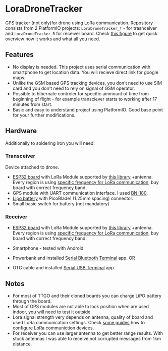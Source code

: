 # LoraDroneTracker
GPS tracker (not only)for drone using LoRa communication. 
Repository consists from 2 PlatformIO projects: `LoraDroneTracker_T` - for trasnceiver and `LoraDroneTracker_R` for receiver board.
Check [this figure](https://github.com/MatejBosansky/LoraDroneTracker/tree/master/Docs/LoraDroneTracker_vis.png) to get quick overview how it works and what all you need.


## Features
- No display is needed. This project uses serial communication with smartphone to get location data. You will recieve direct link for google maps.
- Unlike the GSM based GPS tracking devices, you don't need to use SIM card and you don't need to rely on signal of GSM operator.
- Possible to hibernate controler for specific ammount of time from beginning of flight - for example transciever starts to working after 17 minutes from start. 
- Basic and easy to understand project using PlatformIO. Good base point for your further modifications.

## Hardware
Additionally to soldering iron you will need:

### Transceiver
Device attached to drone.
- [ESP32 board](http://s.click.aliexpress.com/e/QBwIOJm) with LoRa Module supported by [this library](https://github.com/sandeepmistry/arduino-LoRa) +antenna. Every region is using [specific frequency for LoRa communication](http://www.3glteinfo.com/lora/lorawan-frequency-bands/), buy board with correct frequency band.
- GPS module with UART communication interface. I used [BN-180](http://s.click.aliexpress.com/e/bRQyfqUo).
- [Lipo battery](https://www.aliexpress.com/item/32853990762.html) with PicoBlade1 (1.25mm spacing) connector.
- Small basic switch for battery (not mandatory)

### Receiver
- [ESP32 board](http://s.click.aliexpress.com/e/QBwIOJm) with LoRa Module supported by [this library](https://github.com/sandeepmistry/arduino-LoRa) +antenna. Every region is using [specific frequency for LoRa communication](http://www.3glteinfo.com/lora/lorawan-frequency-bands/), buy board with correct frequency band.
- Smartphone - tested with Android

- Powerbank and installed [Serial Bluetooth Terminal](https://play.google.com/store/apps/details?id=de.kai_morich.serial_bluetooth_terminal&hl=en) app.
OR
- OTG cable and installed [Serial USB Terminal](https://play.google.com/store/apps/details?id=de.kai_morich.serial_usb_terminal&hl=en) app.

## Notes
- For most of TTGO and their cloned boards you can charge LiPO battery through the board.
- Most of GPS modules are not able to lock position when are used indoor, you will need to test it outside.
- Lora signal strength very depends on antenna, quality of board and used LoRa communication settings. Check [some guides](https://medium.com/home-wireless/testing-lora-radios-with-the-limesdr-mini-part-2-37fa481217ff) how to configure LoRa communiction devices.
- For receiver you can use larger antenna to get better range results. With stock antennas I was able to receive not corrupted messages from 1km distance.
